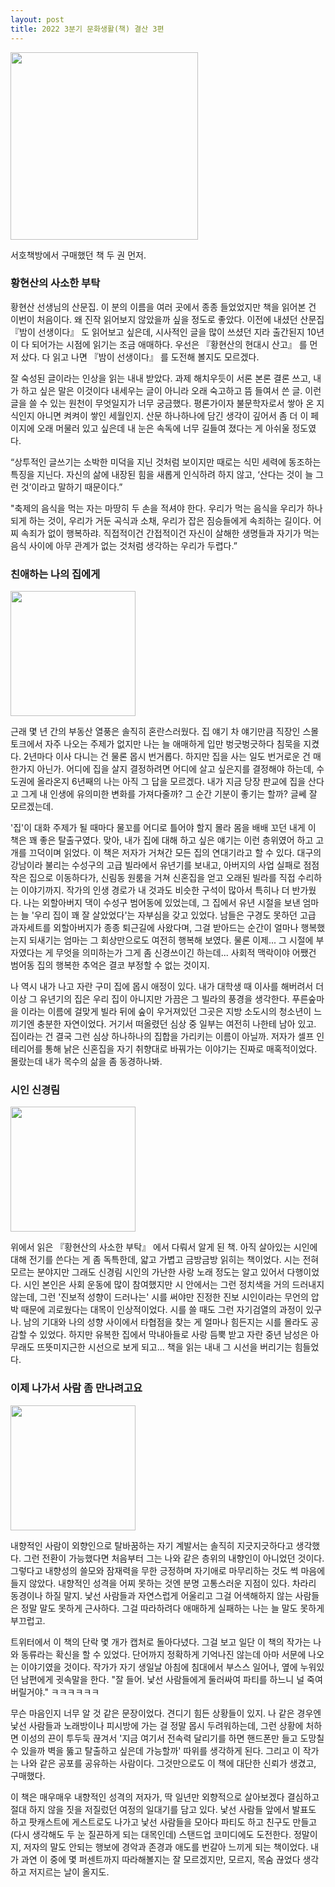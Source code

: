 ```yaml
---
layout: post
title: 2022 3분기 문화생활(책) 결산 3편
---
```


<img src="{{ site.baseurl }}/thumbnails/221013_books/황현산의사소한부탁.jpeg" width="300" />

서호책방에서 구매했던 책 두 권 먼저.

### 황현산의 사소한 부탁

황현산 선생님의 산문집. 이 분의 이름을 여러 곳에서 종종 들었었지만 책을 읽어본 건 이번이 처음이다. 왜 진작 읽어보지 않았을까 싶을 정도로 좋았다. 이전에 내셨던 산문집 『밤이 선생이다』 도 읽어보고 싶은데, 시사적인 글을 많이 쓰셨던 지라 출간된지 10년이 다 되어가는 시점에 읽기는 조금 애매하다. 우선은 『황현산의 현대시 산고』 를 먼저 샀다. 다 읽고 나면 『밤이 선생이다』 를 도전해 볼지도 모르겠다.

잘 숙성된 글이라는 인상을 읽는 내내 받았다. 과제 해치우듯이 서론 본론 결론 쓰고, 내가 하고 싶은 말은 이것이다 내세우는 글이 아니라 오래 숙고하고 뜸 들여서 쓴 글. 이런 글을 쓸 수 있는 원천이 무엇일지가 너무 궁금했다. 평론가이자 불문학자로서 쌓아 온 지식인지 아니면 켜켜이 쌓인 세월인지. 산문 하나하나에 담긴 생각이 깊어서 좀 더 이 페이지에 오래 머물러 있고 싶은데 내 눈은 속독에 너무 길들여 졌다는 게 아쉬울 정도였다. 

“상투적인 글쓰기는 소박한 미덕을 지닌 것처럼 보이지만 때로는 식민 세력에 동조하는 특징을 지닌다. 자신의 삶에 내장된 힘을 새롭게 인식하려 하지 않고, ‘산다는 것이 늘 그런 것’이라고 말하기 때문이다.”

"축제의 음식을 먹는 자는 마땅히 두 손을 적셔야 한다. 우리가 먹는 음식을 우리가 하나 되게 하는 것이, 우리가 거둔 곡식과 소채, 우리가 잡은 짐승들에게 속죄하는 길이다. 어찌 속죄가 없이 행복하랴. 직접적이건 간접적이건 자신이 살해한 생명들과 자기가 먹는 음식 사이에 아무 관계가 없는 것처럼 생각하는 우리가 두렵다.”


### 친애하는 나의 집에게
<img src="{{ site.baseurl }}/thumbnails/221013_books/친애하는나의집에게.jpeg" width="200" />

근래 몇 년 간의 부동산 열풍은 솔직히 혼란스러웠다. 집 얘기 차 얘기만큼 직장인 스몰 토크에서 자주 나오는 주제가 없지만 나는 늘 애매하게 입만 벙긋벙긋하다 침묵을 지켰다. 2년마다 이사 다니는 건 물론 몹시 번거롭다. 하지만 집을 사는 일도 번거로운 건 매한가지 아닌가. 어디에 집을 살지 결정하려면 어디에 살고 싶은지를 결정해야 하는데, 수도권에 올라온지 6년째의 나는 아직 그 답을 모르겠다. 내가 지금 당장 판교에 집을 산다고 그게 내 인생에 유의미한 변화를 가져다줄까? 그 순간 기분이 좋기는 할까? 글쎄 잘 모르겠는데. 

'집'이 대화 주제가 될 때마다 물꼬를 어디로 틀어야 할지 몰라 몸을 배배 꼬던 내게 이 책은 꽤 좋은 탈출구였다. 맞아, 내가 집에 대해 하고 싶은 얘기는 이런 층위였어 하고 고개를 끄덕이며 읽었다. 이 책은 저자가 거쳐간 모든 집의 연대기라고 할 수 있다. 대구의 강남이라 불리는 수성구의 고급 빌라에서 유년기를 보내고, 아버지의 사업 실패로 점점 작은 집으로 이동하다가, 신림동 원룸을 거쳐 신혼집을 얻고 오래된 빌라를 직접 수리하는 이야기까지. 작가의 인생 경로가 내 것과도 비슷한 구석이 많아서 특히나 더 반가웠다. 나는 외할아버지 댁이 수성구 범어동에 있었는데, 그 집에서 유년 시절을 보낸 엄마는 늘 '우리 집이 꽤 잘 살았었다'는 자부심을 갖고 있었다. 남들은 구경도 못하던 고급 과자세트를 외할아버지가 종종 퇴근길에 사왔다며, 그걸 받아드는 순간이 얼마나 행복했는지 되새기는 엄마는 그 회상만으로도 여전히 행복해 보였다. 물론 이제...  그 시절에 부자였다는 게 무엇을 의미하는가 그게 좀 신경쓰이긴 하는데... 사회적 맥락이야 어쨌건 범어동 집의 행복한 추억은 결코 부정할 수 없는 것이지. 

나 역시 내가 나고 자란 구미 집에 몹시 애정이 있다. 내가 대학생 때 이사를 해버려서 더 이상 그 유년기의 집은 우리 집이 아니지만 가끔은 그 빌라의 풍경을 생각한다. 푸른숲마을 이라는 이름에 걸맞게 빌라 뒤에 숲이 우거져있던 그곳은 지방 소도시의 청소년이 느끼기엔 충분한 자연이었다. 거기서 떠올렸던 심상 중 일부는 여전히 나한테 남아 있고. 집이라는 건 결국 그런 심상 하나하나의 집합을 가리키는 이름이 아닐까. 저자가 셀프 인테리어를 통해 낡은 신혼집을 자기 취향대로 바꿔가는 이야기는 진짜로 매혹적이었다. 몰랐는데 내가 목수의 삶을 좀 동경하나봐.

### 시인 신경림
<img src="{{ site.baseurl }}/thumbnails/221013_books/시인신경림.jpeg" width="200" />

위에서 읽은 『황현산의 사소한 부탁』 에서 다뤄서 알게 된 책. 아직 살아있는 시인에 대해 전기를 쓴다는 게 좀 독특한데, 얇고 가볍고 금방금방 읽히는 책이었다. 시는 전혀 모르는 분야지만 그래도 신경림 시인의 가난한 사랑 노래 정도는 알고 있어서 다행이었다. 시인 본인은 사회 운동에 많이 참여했지만 시 안에서는 그런 정치색을 거의 드러내지 않는데, 그런 '진보적 성향이 드러나는' 시를 써야만 진정한 진보 시인이라는 무언의 압박 때문에 괴로웠다는 대목이 인상적이었다. 시를 쓸 때도 그런 자기검열의 과정이 있구나. 남의 기대와 나의 성향 사이에서 타협점을 찾는 게 얼마나 힘든지는 시를 몰라도 공감할 수 있었다. 하지만 유복한 집에서 막내아들로 사랑 듬뿍 받고 자란 중년 남성은 아무래도 뜨뜻미지근한 시선으로 보게 되고... 책을 읽는 내내 그 시선을 버리기는 힘들었다. 

### 이제 나가서 사람 좀 만나려고요
<img src="{{ site.baseurl }}/thumbnails/221013_books/이제나가서사람좀만나려고요.jpeg" width="200" />

내향적인 사람이 외향인으로 탈바꿈하는 자기 계발서는 솔직히 지긋지긋하다고 생각했다. 그런 전환이 가능했다면 처음부터 그는 나와 같은 층위의 내향인이 아니었던 것이다. 그렇다고 내향성의 쓸모와 잠재력을 무한 긍정하며 자기애로 마무리하는 것도 썩 마음에 들지 않았다. 내향적인 성격을 어찌 못하는 것엔 분명 고통스러운 지점이 있다. 차라리 동경이나 하질 말지. 낯선 사람들과 자연스럽게 어울리고 그걸 어색해하지 않는 사람들은 정말 말도 못하게 근사하다. 그걸 따라하려다 애매하게 실패하는 나는 늘 말도 못하게 부끄럽고.

트위터에서 이 책의 단락 몇 개가 캡처로 돌아다녔다. 그걸 보고 일단 이 책의 작가는 나와 동류라는 확신을 할 수 있었다. 단어까지 정확하게 기억나진 않는데 아마 서문에 나오는 이야기였을 것이다. 작가가 자기 생일날 아침에 침대에서 부스스 일어나, 옆에 누워있던 남편에게 귓속말을 한다. "잘 들어. 낯선 사람들에게 둘러싸여 파티를 하느니 널 죽여버릴거야." ㅋㅋㅋㅋㅋㅋ

무슨 마음인지 너무 알 것 같은 문장이었다. 견디기 힘든 상황들이 있지. 나 같은 경우엔 낯선 사람들과 노래방이나 피시방에 가는 걸 정말 몹시 두려워하는데, 그런 상황에 처하면 이성의 끈이 투두둑 끊겨서 '지금 여기서 전속력 달리기를 하면 핸드폰만 들고 도망칠 수 있을까 벽을 뚫고 탈출하고 싶은데 가능할까' 따위를 생각하게 된다. 그리고 이 작가는 나와 같은 공포를 공유하는 사람이다. 그것만으로도 이 책에 대단한 신뢰가 생겼고, 구매했다.

이 책은 매우매우 내향적인 성격의 저자가, 딱 일년만 외향적으로 살아보겠다 결심하고 절대 하지 않을 짓을 저질렀던 여정의 일대기를 담고 있다. 낯선 사람들 앞에서 발표도 하고 팟캐스트에 게스트로도 나가고 낯선 사람들을 모아다 파티도 하고 친구도 만들고 (다시 생각해도 두 눈 질끈하게 되는 대목인데) 스탠드업 코미디에도 도전한다. 정말이지, 저자의 말도 안되는 행보에 경악과 존경과 애도를 번갈아 느끼게 되는 책이었다. 내가 과연 이 중에 몇 퍼센트까지 따라해볼지는 잘 모르겠지만, 모르지, 목숨 끊었다 생각하고 저지르는 날이 올지도. 
